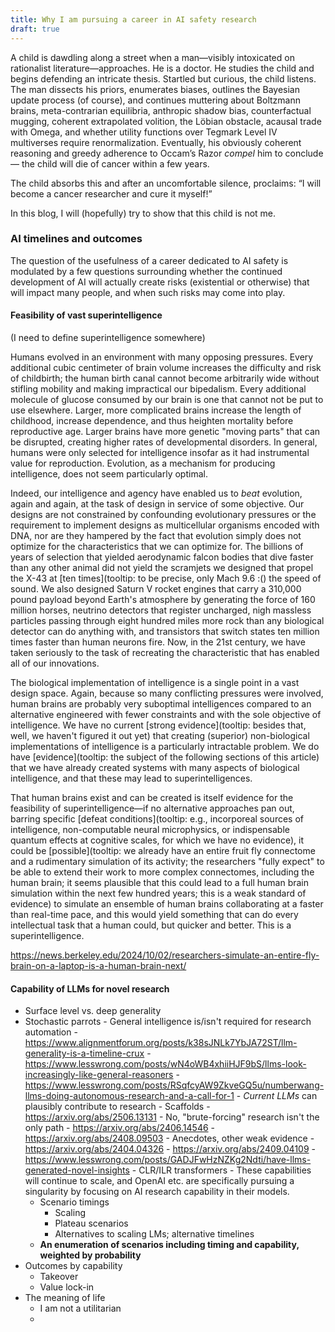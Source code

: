```yaml
---
title: Why I am pursuing a career in AI safety research
draft: true
---
```

A child is dawdling along a street when a man—visibly intoxicated on rationalist literature—approaches. He is a doctor. He studies the child and begins defending an intricate thesis. Startled but curious, the child listens. The man dissects his priors, enumerates biases, outlines the Bayesian update process (of course), and continues muttering about Boltzmann brains, meta-contrarian equilibria, anthropic shadow bias, counterfactual mugging, coherent extrapolated volition, the Löbian obstacle, acausal trade with Omega, and whether utility functions over Tegmark Level IV multiverses require renormalization. Eventually, his obviously coherent reasoning and greedy adherence to Occam’s Razor *compel* him to conclude— the child will die of cancer within a few years. 

 The child absorbs this and after an uncomfortable silence, proclaims: “I will become a cancer researcher and cure it myself!”

In this blog, I will (hopefully) try to show that this child is not me.
### AI timelines and outcomes
The question of the usefulness of a career dedicated to AI safety is modulated by a few questions surrounding whether the continued development of AI will actually create risks (existential or otherwise) that will impact many people, and when such risks may come into play.
#### Feasibility of vast superintelligence

(I need to define superintelligence somewhere)

Humans evolved in an environment with many opposing pressures. Every additional cubic centimeter of brain volume increases the difficulty and risk of childbirth; the human birth canal cannot become arbitrarily wide without stifling mobility and making impractical our bipedalism. Every additional molecule of glucose consumed by our brain is one that cannot not be put to use elsewhere. Larger, more complicated brains increase the length of childhood, increase dependence, and thus heighten mortality before reproductive age. Larger brains have more genetic "moving parts" that can be disrupted, creating higher rates of developmental disorders. In general, humans were only selected for intelligence insofar as it had instrumental value for reproduction. Evolution, as a mechanism for producing intelligence, does not seem particularly optimal.

Indeed, our intelligence and agency have enabled us to *beat* evolution, again and again, at the task of design in service of some objective. Our designs are not constrained by confounding evolutionary pressures or the requirement to implement designs as multicellular organisms encoded with DNA, nor are they hampered by the fact that evolution simply does not optimize for the characteristics that we can optimize for. The billions of years of selection that yielded aerodynamic falcon bodies that dive faster than any other animal did not yield the scramjets we designed that propel the X-43 at [ten times](tooltip: to be precise, only Mach 9.6 :() the speed of sound. We also designed Saturn V rocket engines that carry a 310,000 pound payload beyond Earth's atmosphere by generating the force of 160 million horses, neutrino detectors that register uncharged, nigh massless particles passing through eight hundred miles more rock than any biological detector can do anything with, and transistors that switch states ten million times faster than human neurons fire. Now, in the 21st century, we have taken seriously to the task of recreating the characteristic that has enabled all of our innovations.

The biological implementation of intelligence is a single point in a vast design space. Again, because so many conflicting pressures were involved, human brains are probably very suboptimal intelligences compared to an alternative engineered with fewer constraints and with the sole objective of intelligence. We have no current [strong evidence](tooltip: besides that, well, we haven't figured it out yet) that creating (superior) non-biological implementations of intelligence is a particularly intractable problem. We do have [evidence](tooltip: the subject of the following sections of this article) that we have already created systems with many aspects of biological intelligence, and that these may lead to superintelligences.

That human brains exist and can be created is itself evidence for the feasibility of superintelligence—if no alternative approaches pan out, barring specific [defeat conditions](tooltip: e.g., incorporeal sources of intelligence, non-computable neural microphysics, or indispensable quantum effects at cognitive scales, for which we have no evidence), it could be [possible](tooltip: we already have an entire fruit fly connectome and a rudimentary simulation of its activity; the researchers "fully expect" to be able to extend their work to more complex connectomes, including the human brain; it seems plausible that this could lead to a full human brain simulation within the next few hundred years; this is a weak standard of evidence) to simulate an ensemble of human brains collaborating at a faster than real-time pace, and this would yield something that can do every intellectual task that a human could, but quicker and better. This is a superintelligence.

https://news.berkeley.edu/2024/10/02/researchers-simulate-an-entire-fly-brain-on-a-laptop-is-a-human-brain-next/
#### Capability of LLMs for novel research
 - Surface level vs. deep generality
 - Stochastic parrots
		- General intelligence is/isn't required for research automation
			- https://www.alignmentforum.org/posts/k38sJNLk7YbJA72ST/llm-generality-is-a-timeline-crux
			- https://www.lesswrong.com/posts/wN4oWB4xhiiHJF9bS/llms-look-increasingly-like-general-reasoners
			- https://www.lesswrong.com/posts/RSqfcyAW9ZkveGQ5u/numberwang-llms-doing-autonomous-research-and-a-call-for-1
		- *Current LLMs* can plausibly contribute to research
			- Scaffolds
				- https://arxiv.org/abs/2506.13131
			- No, "brute-forcing" research isn't the only path
				- https://arxiv.org/abs/2406.14546
				- https://arxiv.org/abs/2408.09503
			- Anecdotes, other weak evidence
				- https://arxiv.org/abs/2404.04326
				- https://arxiv.org/abs/2409.04109
				- https://www.lesswrong.com/posts/GADJFwHzNZKg2Ndti/have-llms-generated-novel-insights
				- CLR/ILR transformers
			- These capabilities will continue to scale, and OpenAI etc. are specifically pursuing a singularity by focusing on AI research capability in their models.
	- Scenario timings
		- Scaling
		- Plateau scenarios
		- Alternatives to scaling LMs; alternative timelines
	- **An enumeration of scenarios including timing and capability, weighted by probability**
- Outcomes by capability
	- Takeover
	- Value lock-in
- The meaning of life
	- I am not a utilitarian
	- 